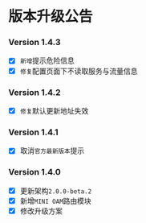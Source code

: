 # 版本升级公告

### Version 1.4.3
- [x] `新增`提示危险信息
- [x] `修复`配置页面下不读取服务与流量信息

### Version 1.4.2
- [x] `修复`默认更新地址失效

### Version 1.4.1
- [x] 取消`官方最新版本`提示

### Version 1.4.0
- [x] 更新架构`2.0.0-beta.2`
- [x] 新增`MINI OAM`路由模块
- [x] 修改升级方案
